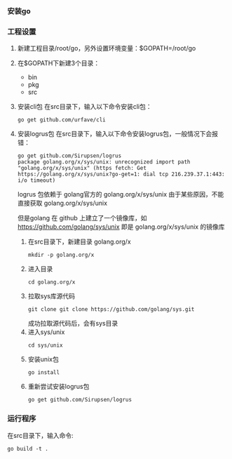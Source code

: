 ### 安装go

### 工程设置
1. 新建工程目录/root/go，另外设置环境变量：$GOPATH=/root/go
2. 在$GOPATH下新建3个目录：
    - bin
    - pkg
    - src
3. 安装cli包
    在src目录下，输入以下命令安装cli包：
    ````
    go get github.com/urfave/cli
    ````
4. 安装logrus包
    在src目录下，输入以下命令安装logrus包，一般情况下会报错：
    ````
    go get github.com/Sirupsen/logrus
    package golang.org/x/sys/unix: unrecognized import path "golang.org/x/sys/unix" (https fetch: Get https://golang.org/x/sys/unix?go-get=1: dial tcp 216.239.37.1:443: i/o timeout)
    ````
    logrus 包依赖于 golang官方的 golang.org/x/sys/unix 由于某些原因，不能直接获取 golang.org/x/sys/unix 
    
    但是golang 在 github 上建立了一个镜像库，如 https://github.com/golang/sys/unix 即是 golang.org/x/sys/unix 的镜像库
    
    1. 在src目录下，新建目录 golang.org/x
        ````
        mkdir -p golang.org/x
        ````
    2. 进入目录
        ````
        cd golang.org/x
        ````
    3. 拉取sys库源代码
        ````
        git clone git clone https://github.com/golang/sys.git
        ````
        成功拉取源代码后，会有sys目录
    4. 进入sys/unix
        ````
        cd sys/unix
        ````
    5. 安装unix包
        ````
        go install
        ````
    6. 重新尝试安装logrus包
        ````
        go get github.com/Sirupsen/logrus
        ````
### 运行程序
在src目录下，输入命令:
````
go build -t .
````
